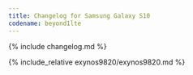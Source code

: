 ```yaml
---
title: Changelog for Samsung Galaxy S10
codename: beyond1lte
---
```


{% include changelog.md %}

{% include_relative exynos9820/exynos9820.md %}
